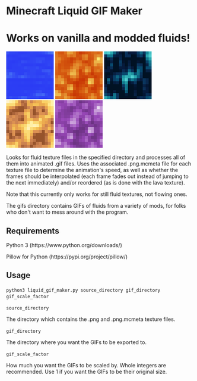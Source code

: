 # Minecraft Liquid GIF Maker
<h1>Works on vanilla and modded fluids!</h1>

![Water GIF](gifs/water_still.gif)
![Lava GIF](gifs/lava_still.gif)
![Resonant Ender GIF](gifs/thermal_116/ender_still.gif)
![Energized Glowstone GIF](gifs/thermal_116/glowstone_still.gif)
![Molten Manyullyn GIF](gifs/tinkers_1710/liquid_manyullyn.gif)

<p>Looks for fluid texture files in the specified directory and processes all of them into animated .gif files. Uses the associated .png.mcmeta file for each texture file to determine the animation's speed, as well as whether the frames should be interpolated (each frame fades out instead of jumping to the next immediately) and/or reordered (as is done with the lava texture).</p>

<p>Note that this currently only works for still fluid textures, not flowing ones.</p>

<p>The gifs directory contains GIFs of fluids from a variety of mods, for folks who don't want to mess around with the program.</p>

<h2>Requirements</h2>
<p>Python 3 (https://www.python.org/downloads/)</p>
<p>Pillow for Python (https://pypi.org/project/pillow/)</p>

<h2>Usage</h2>

```python3 liquid_gif_maker.py source_directory gif_directory gif_scale_factor```

<p></p>

```source_directory```

<p>The directory which contains the .png and .png.mcmeta texture files.</p>

```gif_directory```

<p>The directory where you want the GIFs to be exported to.</p>

```gif_scale_factor```

<p>How much you want the GIFs to be scaled by. Whole integers are recommended. Use 1 if you want the GIFs to be their original size.</p>
